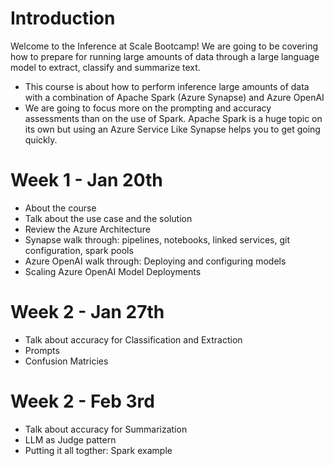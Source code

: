 # Introduction 
Welcome to the Inference at Scale Bootcamp!  We are going to be covering how to prepare for running large amounts of data through a large language model to extract, classify and summarize text.  

- This course is about how to perform inference large amounts of data with a combination of Apache Spark (Azure Synapse) and Azure OpenAI
- We are going to focus more on the prompting and accuracy assessments than on the use of Spark.  Apache Spark is a huge topic on its own but using an Azure Service Like Synapse helps you to get going quickly.

# Week 1 - Jan 20th
- About the course
- Talk about the use case and the solution
- Review the Azure Architecture
- Synapse walk through: pipelines, notebooks, linked services, git configuration, spark pools
- Azure OpenAI walk through: Deploying and configuring models
- Scaling Azure OpenAI Model Deployments

# Week 2 - Jan 27th
- Talk about accuracy for Classification and Extraction
- Prompts
- Confusion Matricies

# Week 2 - Feb 3rd
- Talk about accuracy for Summarization
- LLM as Judge pattern
- Putting it all togther: Spark example



